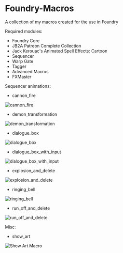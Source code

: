 # Foundry-Macros
A collection of my macros created for the use in Foundry

Required modules:
- Foundry Core
- JB2A Patreon Complete Collection
- Jack Kerouac's Animated Spell Effects: Cartoon
- Sequencer
- Warp Gate
- Tagger
- Advanced Macros
- FXMaster

Sequencer animations:
- cannon_fire

![cannon_fire](https://github.com/SgtGhatak/Foundry-Macros/assets/30681313/f7e64b69-28e1-4949-9893-385a92f8a39b)

- demon_transformation

![demon_transformation](https://github.com/SgtGhatak/Foundry-Macros/assets/30681313/2245d1be-282d-4535-8270-7e2182fef44b)

- dialogue_box

![dialogue_box](https://github.com/SgtGhatak/Foundry-Macros/assets/30681313/d72fd976-afb1-400d-9004-77448df20c97)

- dialogue_box_with_input

![dialogue_box_with_input](https://github.com/SgtGhatak/Foundry-Macros/assets/30681313/0971d270-d25f-4211-9730-94161aceb63c)

- explosion_and_delete

![explosion_and_delete](https://user-images.githubusercontent.com/30681313/234222808-27b0e847-bb5e-43da-acbf-dc68b90f2892.gif)

- ringing_bell

![ringing_bell](https://user-images.githubusercontent.com/30681313/235316138-5ce57460-eeb2-4f8f-aea9-ce9fac89716a.gif)

- run_off_and_delete

![run_off_and_delete](https://github.com/SgtGhatak/Foundry-Macros/assets/30681313/22886c83-6c9c-4003-90a9-4db5118bf5b1)


Misc:
- show_art

![Show Art Macro](https://github.com/SgtGhatak/Foundry-Macros/assets/30681313/0407e040-5064-4263-8e86-5d6d23fe41cf)


